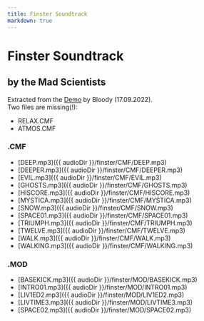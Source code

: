 ```yaml
---
title: Finster Soundtrack
markdown: true
---
```


# Finster Soundtrack

## by the Mad Scientists

Extracted from the [Demo](/demos/finster/) by Bloody (17.09.2022).  
Two files are missing(!):  
* RELAX.CMF
* ATMOS.CMF


### .CMF                                         

* [DEEP.mp3]({{ audioDir }}/finster/CMF/DEEP.mp3)
* [DEEPER.mp3]({{ audioDir }}/finster/CMF/DEEPER.mp3)
* [EVIL.mp3]({{ audioDir }}/finster/CMF/EVIL.mp3)
* [GHOSTS.mp3]({{ audioDir }}/finster/CMF/GHOSTS.mp3)
* [HISCORE.mp3]({{ audioDir }}/finster/CMF/HISCORE.mp3)
* [MYSTICA.mp3]({{ audioDir }}/finster/CMF/MYSTICA.mp3)
* [SNOW.mp3]({{ audioDir }}/finster/CMF/SNOW.mp3)
* [SPACE01.mp3]({{ audioDir }}/finster/CMF/SPACE01.mp3)
* [TRIUMPH.mp3]({{ audioDir }}/finster/CMF/TRIUMPH.mp3)
* [TWELVE.mp3]({{ audioDir }}/finster/CMF/TWELVE.mp3)
* [WALK.mp3]({{ audioDir }}/finster/CMF/WALK.mp3)
* [WALKING.mp3]({{ audioDir }}/finster/CMF/WALKING.mp3)


### .MOD 

* [BASEKICK.mp3]({{ audioDir }}/finster/MOD/BASEKICK.mp3)
* [INTRO01.mp3]({{ audioDir }}/finster/MOD/INTRO01.mp3)
* [LIV1ED2.mp3]({{ audioDir }}/finster/MOD/LIV1ED2.mp3)
* [LIVTIME3.mp3]({{ audioDir }}/finster/MOD/LIVTIME3.mp3)
* [SPACE02.mp3]({{ audioDir }}/finster/MOD/SPACE02.mp3)



<style>
  article {
   padding-bottom: 50px;
   display: grid;
    max-width: 100%;
    padding-right: 20px;
    padding-left: 20px;
  }

  article table {
    border-collapse: collapse;
    margin: 0 auto;
    max-width: 90vw;
    display: block;
    overflow-x: auto;
    width: 100%;
  }

  article td, 
  article th {
    border: 1px solid currentColor;
    padding: 2px 10px;
  }

  article th {
    background: #ac876d47;
  }

  article tr.link td {
    cursor: pointer;
  }

  article tr.link:hover td {
      background: #ac876d24;
  }

  article tr.missing td {
    opacity: 0.5;
  }

</style>

<script>
  const table = document.querySelector("article table");
  table.classList.add("js");
  const rows = Array.from(table.querySelectorAll("tr"));
  for(let row of rows) {
    const isMissing = row.querySelector("del") != null;
    if (isMissing) {
      row.classList.add("missing");
      continue;
    }
    const link = row.querySelector("a[href]");
    if (link == null) {
      continue;
    }
    row.classList.add("link");
    row.addEventListener("click", () => link.click());
  }
</script>
